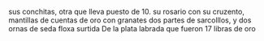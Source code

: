 sus conchitas, otra que lleva puesto de 10. su rosario con su cruzento, mantillas de cuentas de oro con granates dos partes de sarcolllos, y dos ornas de seda floxa surtida De la plata labrada que fueron 17 libras de oro